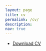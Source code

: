```yaml
---
layout: page
title: cv
permalink: /cv/
description:
nav: true
---
```



- [Download CV ](/assets/pdf/Malhar_Inamdar_CV.pdf)


<br>


<object data="{{ site.url }}{{ site.baseurl }}/assets/pdf/Malhar_Inamdar_CV.pdf" width="100%" 
height="600" type="application/pdf"></object>



